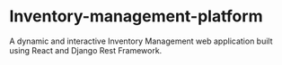 # Inventory-management-platform
A dynamic and interactive Inventory Management web application built using React and Django Rest Framework.
